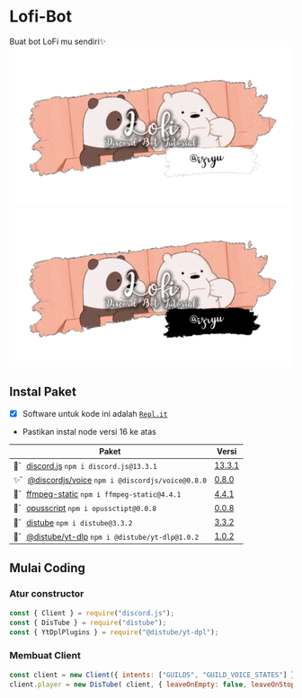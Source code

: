# Lofi-Bot
Buat bot LoFi mu sendiri✨
![Lofi](./assets/lofi_black.png#gh-dark-mode-only)
![Lofi](./assets/lofi_white.png#gh-light-mode-only)

## Instal Paket
- [x] Software untuk kode ini adalah [`Repl.it`](https://replit.com)
 - Pastikan instal node versi 16 ke atas

| Paket | Versi |
| - | - |
| 🥥゛[discord.js](https://www.npmjs.com/package/discord.js) `npm i discord.js@13.3.1` | [13.3.1](https://www.npmjs.com/package/discord.js/v/13.3.1) |
| ✨゛[@discordjs/voice](https://www.npmjs.com/package/@discordjs/voice) `npm i @discordjs/voice@0.8.0` | [0.8.0](https://www.npmjs.com/package/@discordjs/voice/v/0.8.0)|
| 🍃゛[ffmpeg-static](https://www.npmjs.com/package/ffmpeg-static) `npm i ffmpeg-static@4.4.1` | [4.4.1](https://www.npmjs.com/package/ffmpeg-static/v/4.4.1) |
| 🌸゛[opusscript](https://www.npmjs.com/package/opusscript) `npm i opussctipt@0.0.8` | [0.0.8](https://www.npmjs.com/package/opusscript/v/0.0.8) |
| 🌙゛[distube](https://www.npmjs.com/package/distube) `npm i distube@3.3.2` | [3.3.2](https://www.npmjs.com/package/distube/v/3.3.2) |
| 🌴゛[@distube/yt-dlp](https://www.npmjs.com/package/@distube/yt-dlp) `npm i @distube/yt-dlp@1.0.2` | [1.0.2](https://npmjs.com/package/@distube/yt-dlp/v/1.0.2) |

## Mulai Coding

### Atur constructor
```js
const { Client } = require("discord.js");
const { DisTube } = require("distube");
const { YtDplPlugins } = require("@distube/yt-dpl");
```
### Membuat Client
```js
const client = new Client({ intents: ["GUILDS", "GUILD_VOICE_STATES"] });
client.player = new DisTube( client, { leaveOnEmpty: false, leaveOnStop: false, youtubeDL: false, plugins: [new YtDlpPlugin()] });
```
